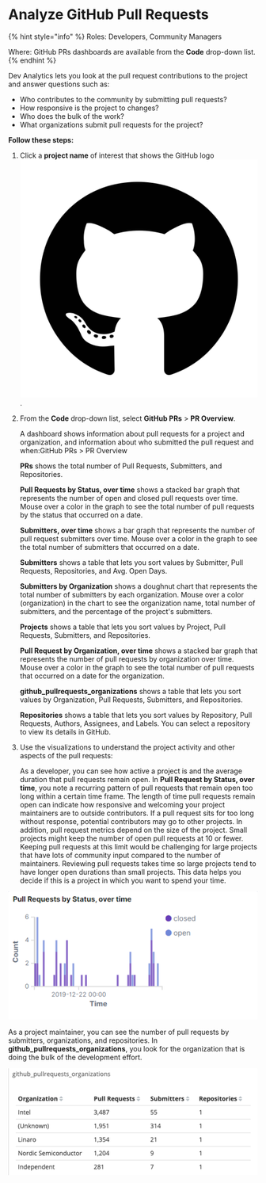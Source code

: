 # Analyze GitHub Pull Requests

{% hint style="info" %}
Roles: Developers, Community Managers

Where: GitHub PRs dashboards are available from the **Code** drop-down list.
{% endhint %}

Dev Analytics lets you look at the pull request contributions to the project and answer questions such as:

* Who contributes to the community by submitting pull requests?
* How responsive is the project to changes?
* Who does the bulk of the work?
* What organizations submit pull requests for the project?

**Follow these steps:**

1. Click a **project name** of interest that shows the GitHub logo![](../../../.gitbook/assets/18088194.png).
2. From the **Code** drop-down list, select **GitHub PRs** &gt; **PR Overview**.

   A dashboard shows information about pull requests for a project and organization, and information about who submitted the pull request and when:GitHub PRs &gt; PR Overview

   **PRs** shows the total number of Pull Requests, Submitters, and Repositories.

   **Pull Requests by Status, over time** shows a stacked bar graph that represents the number of open and closed pull requests over time. Mouse over a color in the graph to see the total number of pull requests by the status that occurred on a date.

   **Submitters, over time** shows a bar graph that represents the number of pull request submitters over time. Mouse over a color in the graph to see the total number of submitters that occurred on a date.

   **Submitters** shows a table that lets you sort values by Submitter, Pull Requests, Repositories, and Avg. Open Days.

   **Submitters by Organization** shows a doughnut chart that represents the total number of submitters by each organization. Mouse over a color \(organization\) in the chart to see the organization name, total number of submitters, and the percentage of the project's submitters.

   **Projects** shows a table that lets you sort values by Project, Pull Requests, Submitters, and Repositories. 

   **Pull Request by Organization, over time** shows a stacked bar graph that represents the number of pull requests by organization over time. Mouse over a color in the graph to see the total number of pull requests that occurred on a date for the organization.

   **github\_pullrequests\_organizations** shows a table that lets you sort values by Organization, Pull Requests, Submitters, and Repositories.

   **Repositories** shows a table that lets you sort values by Repository, Pull Requests, Authors, Assignees, and Labels. You can select a repository to view its details in GitHub.

3. Use the visualizations to understand the project activity and other aspects of the pull requests:

   As a developer, you can see how active a project is and the average duration that pull requests remain open. In **Pull Request by Status, over time**, you note a recurring pattern of pull requests that remain open too long within a certain time frame. The length of time pull requests remain open can indicate how responsive and welcoming your project maintainers are to outside contributors. If a pull request sits for too long without response, potential contributors may go to other projects. In addition, pull request metrics depend on the size of the project. Small projects might keep the number of open pull requests at 10 or fewer. Keeping pull requests at this limit would be challenging for large projects that have lots of community input compared to the number of maintainers. Reviewing pull requests takes time so large projects tend to have longer open durations than small projects. This data helps you decide if this is a project in which you want to spend your time.

![](../../../.gitbook/assets/18088193.png)

As a project maintainer, you can see the number of pull requests by submitters, organizations, and repositories. In **github\_pullrequests\_organizations**, you look for the organization that is doing the bulk of the development effort.

![](../../../.gitbook/assets/18088195.png)

